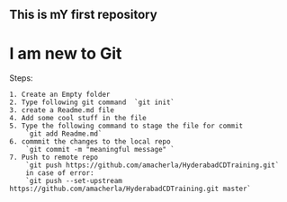 ## This is mY first repository

# I am new to Git 


Steps:
	
	1. Create an Empty folder
	2. Type following git command  `git init`
	3. create a Readme.md file
	4. Add some cool stuff in the file
	5. Type the following command to stage the file for commit
		`git add Readme.md`
	6. commmit the changes to the local repo
		`git commit -m "meaningful message" `
	7. Push to remote repo 
		`git push https://github.com/amacherla/HyderabadCDTraining.git`
		in case of error:
		`git push --set-upstream https://github.com/amacherla/HyderabadCDTraining.git master`

 


